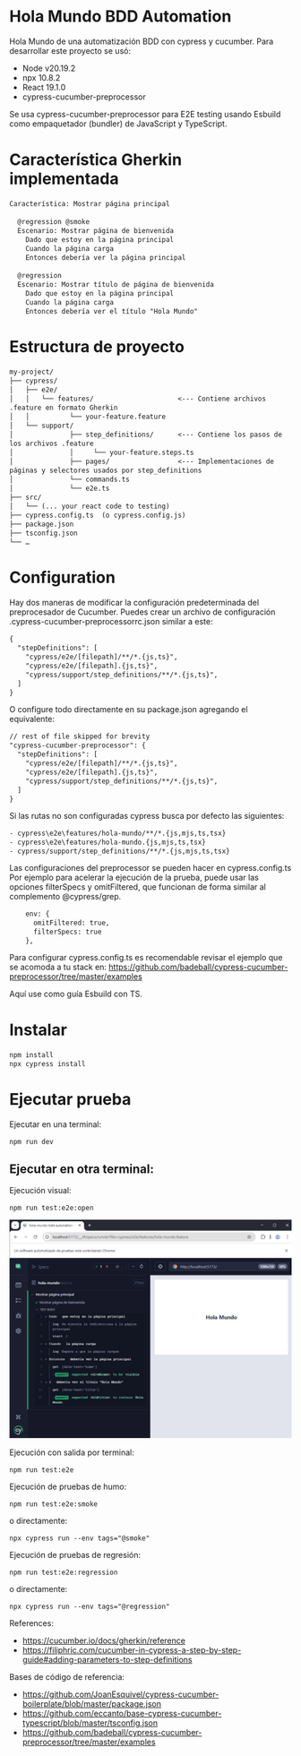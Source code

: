 # Hola Mundo BDD Automation
Hola Mundo de una automatización BDD con cypress y cucumber. Para desarrollar este proyecto se usó:
- Node v20.19.2
- npx 10.8.2
- React 19.1.0
- cypress-cucumber-preprocessor
    
Se usa cypress-cucumber-preprocessor para E2E testing usando Esbuild como empaquetador (bundler) de JavaScript y TypeScript.

#  Característica Gherkin implementada

```
Característica: Mostrar página principal

  @regression @smoke
  Escenario: Mostrar página de bienvenida
    Dado que estoy en la página principal
    Cuando la página carga
    Entonces debería ver la página principal

  @regression
  Escenario: Mostrar título de página de bienvenida
    Dado que estoy en la página principal
    Cuando la página carga
    Entonces debería ver el título "Hola Mundo"
```
# Estructura de proyecto

```
my-project/
├── cypress/
│   ├── e2e/
│   │   └── features/                     <--- Contiene archivos .feature en formato Gherkin
│   │          └── your-feature.feature 
│   └── support/
│              ├── step_definitions/      <--- Contiene los pasos de los archivos .feature
│              │     └── your-feature.steps.ts
│              ├── pages/                 <--- Implementaciones de páginas y selectores usados por step_definitions
│              └── commands.ts
│              └── e2e.ts
├── src/
│   └── (... your react code to testing)
├── cypress.config.ts  (o cypress.config.js)
├── package.json
├── tsconfig.json
└── …
```

# Configuration

Hay dos maneras de modificar la configuración predeterminada del preprocesador de Cucumber. Puedes crear un archivo de configuración .cypress-cucumber-preprocessorrc.json similar a este:

```
{
  "stepDefinitions": [
    "cypress/e2e/[filepath]/**/*.{js,ts}",
    "cypress/e2e/[filepath].{js,ts}",
    "cypress/support/step_definitions/**/*.{js,ts}",
  ]
}
```
O configure todo directamente en su package.json agregando el equivalente:

```
// rest of file skipped for brevity
"cypress-cucumber-preprocessor": {
  "stepDefinitions": [
    "cypress/e2e/[filepath]/**/*.{js,ts}",
    "cypress/e2e/[filepath].{js,ts}",
    "cypress/support/step_definitions/**/*.{js,ts}",
  ]
}
```

Si las rutas no son configuradas cypress busca por defecto las siguientes:
```
- cypress\e2e\features/hola-mundo/**/*.{js,mjs,ts,tsx}
- cypress\e2e\features/hola-mundo.{js,mjs,ts,tsx}
- cypress/support/step_definitions/**/*.{js,mjs,ts,tsx}
```

Las configuraciones del preprocessor se pueden hacer en cypress.config.ts
Por ejemplo para acelerar la ejecución de la prueba, puede usar las opciones filterSpecs y omitFiltered, que funcionan de forma similar al complemento @cypress/grep.
```
    env: {
      omitFiltered: true,
      filterSpecs: true
    },
```
Para configurar cypress.config.ts es recomendable revisar el ejemplo que se acomoda a tu stack en:
https://github.com/badeball/cypress-cucumber-preprocessor/tree/master/examples

Aquí use como guía Esbuild con TS.

#  Instalar
```
npm install
npx cypress install
```

#  Ejecutar prueba

Ejecutar en una terminal:
```
npm run dev
```

## Ejecutar en otra terminal:

Ejecución visual:
```
npm run test:e2e:open
```
![Screenshot cypress](doc/img/screenshot_cypress_node20.png)

Ejecución con salida por terminal:
```
npm run test:e2e 
```

Ejecución de pruebas de humo:
```
npm run test:e2e:smoke
```
o directamente:
```
npx cypress run --env tags="@smoke"
```

Ejecución de pruebas de regresión:
```
npm run test:e2e:regression
```
o directamente:
```
npx cypress run --env tags="@regression"
```


References: 
- https://cucumber.io/docs/gherkin/reference 
- https://filiphric.com/cucumber-in-cypress-a-step-by-step-guide#adding-parameters-to-step-definitions

Bases de código de referencia:
- https://github.com/JoanEsquivel/cypress-cucumber-boilerplate/blob/master/package.json
- https://github.com/eccanto/base-cypress-cucumber-typescript/blob/master/tsconfig.json
- https://github.com/badeball/cypress-cucumber-preprocessor/tree/master/examples




